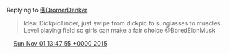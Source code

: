 Replying to [@DromerDenker](https://twitter.com/BoredElonMusk/status/660475831718776832)

> Idea: DickpicTinder, just swipe from dickpic to sunglasses to muscles\. Level playing field so girls can make a fair choice @BoredElonMusk

<img src="../../media/tweet.ico" width="12" /> [Sun Nov 01 13:47:55 +0000 2015](https://twitter.com/DromerDenker/status/660815535572189184)